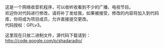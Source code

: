 这是一个网络收音机程序，可以收听收看到不少的广播、电视节目。<br />
欢迎你对代码进行修改，请将补丁发给我，如果被接受，修改的内容将加入到代码库，你将成为项目成员，允许直接提交更改。<br />
代码授权：GPLv3。<br />

这里现在只放二进制文件，源代码下载请到：http://code.google.com/p/shadaradio/